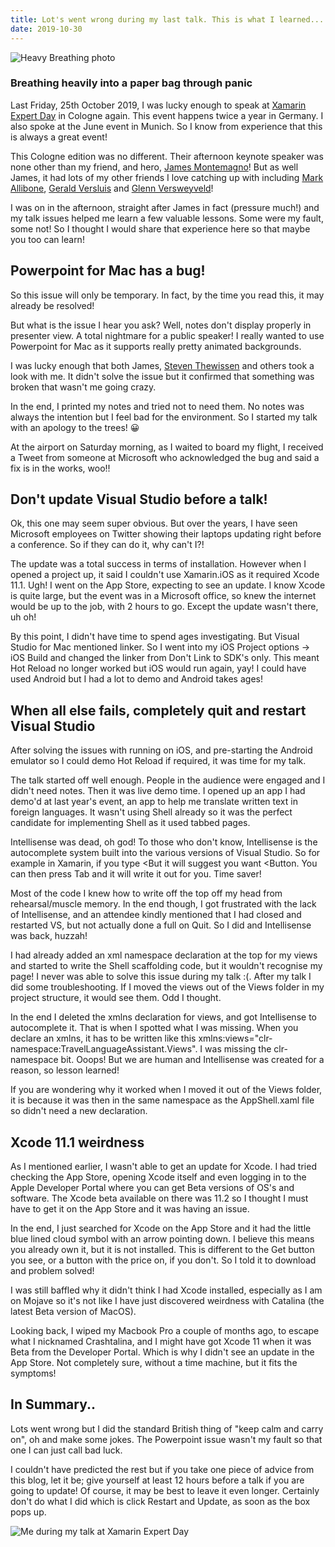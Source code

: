 ```yaml
--- 
title: Lot's went wrong during my last talk. This is what I learned...
date: 2019-10-30
---
```



![Heavy Breathing photo](../../../mages/learning-from-talk/sheldon.png)
### Breathing heavily into a paper bag through panic

Last Friday, 25th October 2019, I was lucky enough to speak at [Xamarin Expert Day](https://expertday.forxamarin.com/) in Cologne again. This event happens twice a year in Germany. I also spoke at the June event in Munich. So I know from experience that this is always a great event!

This Cologne edition was no different. Their afternoon keynote speaker was none other than my friend, and hero, [James Montemagno](https://twitter.com/JamesMontemagno)! But as well James, it had lots of my other friends I love catching up with including [Mark Allibone](https://twitter.com/mallibone), [Gerald Versluis](https://twitter.com/jfversluis) and [Glenn Versweyveld](https://twitter.com/depechie)!

I was on in the afternoon, straight after James in fact (pressure much!) and my talk issues helped me learn a few valuable lessons. Some were my fault, some not! So I thought I would share that experience here so that maybe you too can learn!

## Powerpoint for Mac has a bug!

So this issue will only be temporary. In fact, by the time you read this, it may already be resolved!

But what is the issue I hear you ask? Well, notes don't display properly in presenter view. A total nightmare for a public speaker! I really wanted to use Powerpoint for Mac as it supports really pretty animated backgrounds.

I was lucky enough that both James, [Steven Thewissen](https://twitter.com/devnl) and others took a look with me. It didn't solve the issue but it confirmed that something was broken that wasn't me going crazy.

In the end, I printed my notes and tried not to need them. No notes was always the intention but I feel bad for the environment. So I started my talk with an apology to the trees! 😀

At the airport on Saturday morning, as I waited to board my flight, I received a Tweet from someone at Microsoft who acknowledged the bug and said a fix is in the works, woo!!

## Don't update Visual Studio before a talk!

Ok, this one may seem super obvious. But over the years, I have seen Microsoft employees on Twitter showing their laptops updating right before a conference. So if they can do it, why can't I?!

The update was a total success in terms of installation. However when I opened a project up, it said I couldn't use Xamarin.iOS as it required Xcode 11.1. Ugh! I went on the App Store, expecting to see an update. I know Xcode is quite large, but the event was in a Microsoft office, so knew the internet would be up to the job, with 2 hours to go. Except the update wasn't there, uh oh!

By this point, I didn't have time to spend ages investigating. But Visual Studio for Mac mentioned linker. So I went into my iOS Project options -> iOS Build and changed the linker from Don't Link to SDK's only. This meant Hot Reload no longer worked but iOS would run again, yay! I could have used Android but I had a lot to demo and Android takes ages!

## When all else fails, completely quit and restart Visual Studio

After solving the issues with running on iOS, and pre-starting the Android emulator so I could demo Hot Reload if required, it was time for my talk.

The talk started off well enough. People in the audience were engaged and I didn't need notes. Then it was live demo time. I opened up an app I had demo'd at last year's event, an app to help me translate written text in foreign languages. It wasn't using Shell already so it was the perfect candidate for implementing Shell as it used tabbed pages.

Intellisense was dead, oh god! To those who don't know, Intellisense is the autocomplete system built into the various versions of Visual Studio. So for example in Xamarin, if you type <But it will suggest you want <Button. You can then press Tab and it will write it out for you. Time saver!

Most of the code I knew how to write off the top off my head from rehearsal/muscle memory. In the end though, I got frustrated with the lack of Intellisense, and an attendee kindly mentioned that I had closed and restarted VS, but not actually done a full on Quit. So I did and Intellisense was back, huzzah!

I had already added an xml namespace declaration at the top for my views and started to write the Shell scaffolding code, but it wouldn't recognise my page! I never was able to solve this issue during my talk :(. After my talk I did some troubleshooting. If I moved the views out of the Views folder in my project structure, it would see them. Odd I thought.

In the end I deleted the xmlns declaration for views, and got Intellisense to autocomplete it. That is when I spotted what I was missing. When you declare an xmlns, it has to be written like this xmlns:views="clr-namespace:TravelLanguageAssistant.Views". I was missing the clr-namespace bit. Ooops! But we are human and Intellisense was created for a reason, so lesson learned!

If you are wondering why it worked when I moved it out of the Views folder, it is because it was then in the same namespace as the AppShell.xaml file so didn't need a new declaration.

## Xcode 11.1 weirdness

As I mentioned earlier, I wasn't able to get an update for Xcode. I had tried checking the App Store, opening Xcode itself and even logging in to the Apple Developer Portal where you can get Beta versions of OS's and software. The Xcode beta available on there was 11.2 so I thought I must have to get it on the App Store and it was having an issue.

In the end, I just searched for Xcode on the App Store and it had the little blue lined cloud symbol with an arrow pointing down. I believe this means you already own it, but it is not installed. This is different to the Get button you see, or a button with the price on, if you don't. So I told it to download and problem solved!

I was still baffled why it didn't think I had Xcode installed, especially as I am on Mojave so it's not like I have just discovered weirdness with Catalina (the latest Beta version of MacOS).

Looking back, I wiped my Macbook Pro a couple of months ago, to escape what I nicknamed Crashtalina, and I might have got Xcode 11 when it was Beta from the Developer Portal. Which is why I didn't see an update in the App Store. Not completely sure, without a time machine, but it fits the symptoms!

## In Summary..

Lots went wrong but I did the standard British thing of "keep calm and carry on", oh and make some jokes. The Powerpoint issue wasn't my fault so that one I can just call bad luck.

I couldn't have predicted the rest but if you take one piece of advice from this blog, let it be; give yourself at least 12 hours before a talk if you are going to update! Of course, it may be best to leave it even longer. Certainly don't do what I did which is click Restart and Update, as soon as the box pops up.

![Me during my talk at Xamarin Expert Day](../../../mages/learning-from-talk/talking.jpg)
